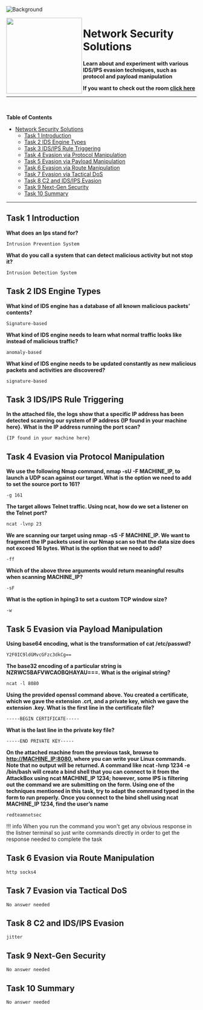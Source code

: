 ![Background](https://assets.tryhackme.com/room-banners/evasion.png)

<img src="https://tryhackme-images.s3.amazonaws.com/room-icons/9a88b741fd89551e0e041d3021c8ad8f.png" width="200" height="200" align="left">

# Network Security Solutions

**Learn about and experiment with various IDS/IPS evasion techniques, such as protocol and payload manipulation**

**If you want to check out the room [click here](https://tryhackme.com/room/redteamnetsec)**

---

<br>

**Table of Contents**

- [Network Security Solutions](#network-security-solutions)
  - [Task 1 Introduction](#task-1-introduction)
  - [Task 2 IDS Engine Types](#task-2-ids-engine-types)
  - [Task 3 IDS/IPS Rule Triggering](#task-3-idsips-rule-triggering)
  - [Task 4 Evasion via Protocol Manipulation](#task-4-evasion-via-protocol-manipulation)
  - [Task 5 Evasion via Payload Manipulation](#task-5-evasion-via-payload-manipulation)
  - [Task 6 Evasion via Route Manipulation](#task-6-evasion-via-route-manipulation)
  - [Task 7 Evasion via Tactical DoS](#task-7-evasion-via-tactical-dos)
  - [Task 8 C2 and IDS/IPS Evasion](#task-8-c2-and-idsips-evasion)
  - [Task 9 Next-Gen Security](#task-9-next-gen-security)
  - [Task 10 Summary](#task-10-summary)

---

## Task 1 Introduction

**What does an Ips stand for?**

    Intrusion Prevention System

**What do you call a system that can detect malicious activity but not stop it?**

    Intrusion Detection System

## Task 2 IDS Engine Types

**What kind of IDS engine has a database of all known malicious packets’ contents?**

    Signature-based

**What kind of IDS engine needs to learn what normal traffic looks like instead of malicious traffic?**

    anomaly-based

**What kind of IDS engine needs to be updated constantly as new malicious packets and activities are discovered?**

    signature-based

## Task 3 IDS/IPS Rule Triggering

**In the attached file, the logs show that a specific IP address has been detected scanning our system of IP address {IP found in your machine here}. What is the IP address running the port scan?**

    {IP found in your machine here}

## Task 4 Evasion via Protocol Manipulation

**We use the following Nmap command, nmap -sU -F MACHINE_IP, to launch a UDP scan against our target. What is the option we need to add to set the source port to 161?**

    -g 161

**The target allows Telnet traffic. Using ncat, how do we set a listener on the Telnet port?**

    ncat -lvnp 23

**We are scanning our target using nmap -sS -F MACHINE_IP. We want to fragment the IP packets used in our Nmap scan so that the data size does not exceed 16 bytes. What is the option that we need to add?**

    -ff

**Which of the above three arguments would return meaningful results when scanning MACHINE_IP?**

    -sF

**What is the option in hping3 to set a custom TCP window size?**

    -w

## Task 5 Evasion via Payload Manipulation

**Using base64 encoding, what is the transformation of cat /etc/passwd?**

    Y2F0IC9ldGMvcGFzc3dkCg==

**The base32 encoding of a particular string is NZRWC5BAFVWCAOBQHAYAU===. What is the original string?**

    ncat -l 8080

**Using the provided openssl command above. You created a certificate, which we gave the extension .crt, and a private key, which we gave the extension .key. What is the first line in the certificate file?**

    -----BEGIN CERTIFICATE-----

**What is the last line in the private key file?**

    -----END PRIVATE KEY-----

**On the attached machine from the previous task, browse to <http://MACHINE_IP:8080>, where you can write your Linux commands. Note that no output will be returned. A command like ncat -lvnp 1234 -e /bin/bash will create a bind shell that you can connect to it from the AttackBox using ncat MACHINE_IP 1234; however, some IPS is filtering out the command we are submitting on the form. Using one of the techniques mentioned in this task, try to adapt the command typed in the form to run properly. Once you connect to the bind shell using ncat MACHINE_IP 1234, find the user’s name**

    redteamnetsec

!!! info
    When you run the command you won't get any obvious response in the listner terminal so just write commands directly in order to get the response needed to complete the task

## Task 6 Evasion via Route Manipulation

    http socks4

## Task 7 Evasion via Tactical DoS

    No answer needed

## Task 8 C2 and IDS/IPS Evasion

    jitter

## Task 9 Next-Gen Security

    No answer needed

## Task 10 Summary

    No answer needed
